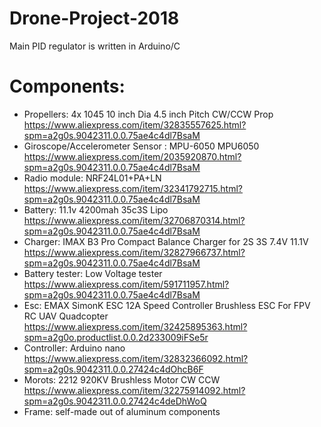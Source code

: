 # Drone-Project-2018
Main PID regulator is written in Arduino/C 
# Components:
* Propellers: 4x 1045 10 inch Dia 4.5 inch Pitch CW/CCW  Prop</br>
https://www.aliexpress.com/item/32835557625.html?spm=a2g0s.9042311.0.0.75ae4c4dl7BsaM
* Giroscope/Accelerometer Sensor : MPU-6050 MPU6050 </br>
https://www.aliexpress.com/item/2035920870.html?spm=a2g0s.9042311.0.0.75ae4c4dl7BsaM
* Radio module: NRF24L01+PA+LN </br>
https://www.aliexpress.com/item/32341792715.html?spm=a2g0s.9042311.0.0.75ae4c4dl7BsaM
* Battery: 11.1v 4200mah 35c3S Lipo </br>
https://www.aliexpress.com/item/32706870314.html?spm=a2g0s.9042311.0.0.75ae4c4dl7BsaM
* Charger: IMAX B3 Pro Compact Balance Charger for 2S 3S 7.4V 11.1V </br>
https://www.aliexpress.com/item/32827966737.html?spm=a2g0s.9042311.0.0.75ae4c4dl7BsaM
* Battery tester: Low Voltage tester </br>
https://www.aliexpress.com/item/591711957.html?spm=a2g0s.9042311.0.0.75ae4c4dl7BsaM
* Esc: EMAX SimonK ESC 12A Speed Controller Brushless ESC For FPV RC UAV Quadcopter </br>
https://www.aliexpress.com/item/32425895363.html?spm=a2g0o.productlist.0.0.2d233009iFSe5r
* Controller: Arduino nano </br>
https://www.aliexpress.com/item/32832366092.html?spm=a2g0s.9042311.0.0.27424c4dOhcB6F
* Morots: 2212 920KV Brushless Motor CW CCW </br>
https://www.aliexpress.com/item/32275914092.html?spm=a2g0s.9042311.0.0.27424c4deDhWoQ 
* Frame: self-made out of aluminum components
